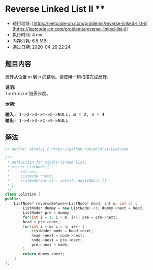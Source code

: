 # Reverse Linked List II **
- 题目地址: [https://leetcode-cn.com/problems/reverse-linked-list-ii](https://leetcode-cn.com/problems/reverse-linked-list-ii)
- 执行时间: 4 ms
- 内存消耗: 6.5 MB
- 通过日期: 2020-04-29 22:24

## 题目内容
<p>反转从位置 <em>m</em> 到 <em>n</em> 的链表。请使用一趟扫描完成反转。</p>

<p><strong>说明:</strong><br>
1 ≤ <em>m</em> ≤ <em>n</em> ≤ 链表长度。</p>

<p><strong>示例:</strong></p>

<pre><strong>输入:</strong> 1->2->3->4->5->NULL, <em>m</em> = 2, <em>n</em> = 4
<strong>输出:</strong> 1->4->3->2->5->NULL</pre>


## 解法
```cpp
// Author: abcdlsj @ https://github.com/abcdlsj/Leetcode

/**
 * Definition for singly-linked list.
 * struct ListNode {
 *     int val;
 *     ListNode *next;
 *     ListNode(int x) : val(x), next(NULL) {}
 * };
 */
class Solution {
public:
    ListNode* reverseBetween(ListNode* head, int m, int n) {
        ListNode* dummy = new ListNode(-1); dummy->next = head;
        ListNode* pre = dummy;
        for(int i = 1; i < m; i++) pre = pre->next;
        head = pre->next;
        for(int i = m; i < n; i++) {
            ListNode* node = head->next;
            head->next = node->next;
            node->next = pre->next;
            pre->next = node;
        }
        return dummy->next;
    }
};

```